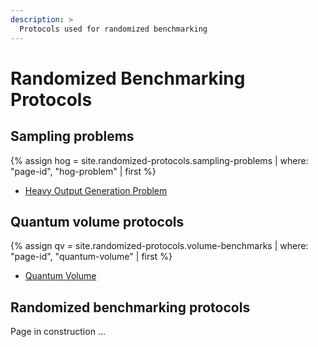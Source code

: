 ```yaml
---
description: >
  Protocols used for randomized benchmarking
---
```


# Randomized Benchmarking Protocols

## Sampling problems

{% assign hog = site.randomized-protocols.sampling-problems | where: "page-id", "hog-problem" | first %}
- <a href="{{ hog.url | prepend: site.baseurl }}">Heavy Output Generation Problem</a>

## Quantum volume protocols

{% assign qv = site.randomized-protocols.volume-benchmarks | where: "page-id", "quantum-volume" | first %}
- <a href="{{ qv.url | prepend: site.baseurl }}">Quantum Volume</a>

## Randomized benchmarking protocols

Page in construction ...